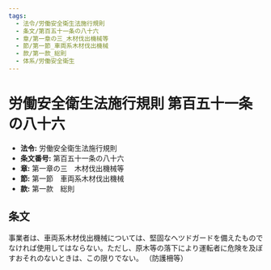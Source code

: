 ```yaml
---
tags:
  - 法令/労働安全衛生法施行規則
  - 条文/第百五十一条の八十六
  - 章/第一章の三_木材伐出機械等
  - 節/第一節_車両系木材伐出機械
  - 款/第一款_総則
  - 体系/労働安全衛生
---
```

# 労働安全衛生法施行規則 第百五十一条の八十六

- **法令:** 労働安全衛生法施行規則
- **条文番号:** 第百五十一条の八十六
- **章:** 第一章の三　木材伐出機械等
- **節:** 第一節　車両系木材伐出機械
- **款:** 第一款　総則

## 条文
事業者は、車両系木材伐出機械については、堅固なヘツドガードを備えたものでなければ使用してはならない。ただし、原木等の落下により運転者に危険を及ぼすおそれのないときは、この限りでない。
（防護柵等）

